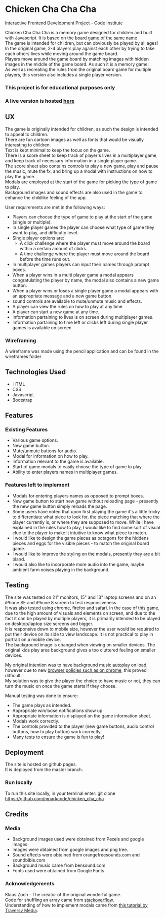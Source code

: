# Chicken Cha Cha Cha

Interactive Frontend Development Project - Code Institute

Chicken Cha Cha Cha is a memory game designed for children and built with Javascript. It is based on the [board game of the same name](https://boardgamegeek.com/boardgame/3570/chicken-cha-cha-cha)  
The game is intended for children, but can obviously be played by all ages!  
In the original game, 2-4 players play against each other by trying to take each others lives while moving around the game board.  
Players move around the game board by matching images with hidden images in the middle of the game board.  As such it is a memory game.  
As well as recreating the rules from the original board game for multiple players, this version also includes a single player version.  

### This project is for educational purposes only

### A live version is hosted [here](https://mparkcode.github.io/chicken_cha_cha/)  

## UX

The game is originally intended for children, as such the design is intended to appeal to children.  
There are fun cartoon images as well as fonts that would be visually interesting to children.  
Text is kept minimal to keep the focus on the game.  
There is a score sheet to keep track of player's lives in a multiplayer game, and keep track of necessary information in a single player game.  
The score sheet also contains controls to play a new game, play and pause the music, mute the fx, and bring up a modal with instructions on how to play the game.  
Modals are employed at the start of the game for picking the type of game to play.  
Background images and sound effects are also used in the game to enhance the childlike feeling of the app.  

User requirements are met in the following ways:  
* Players can choose the type of game to play at the start of the game (single or multiple).
* In single player games the player can choose what type of game they want to play, and difficulty level.
* Single player options are:
    * A click challenge where the player must move around the board within a certain amount of clicks.
    * A time challenge where the player must move around the board before the time runs out.
* In multiplayer games players can input their names through prompt boxes.
* When a player wins in a multi player game a modal appears congratulating the player by name, the modal also contains a new game button.
* When a player wins or loses a single player game a modal appears with an appropriate message and a new game button.
* sound controls are available to mute/unmute music and effects.
* A player can view the rules on how to play at any time.
* A player can start a new game at any time.
* Information partaining to lives is on screen during multiplayer games.
* Information partaining to time left or clicks left during single player games is available on screen.

### Wireframing

A wireframe was made using the pencil application and can be found in the wireframes folder

## Technologies Used
* HTML
* CSS
* Javascript
* Bootstrap


## Features

### Existing Features
* Various game options.
* New game button.
* Mute/unmute buttons for audio.
* Modal for information on how to play.
* Information relevant to the game is available.
* Start of game modals to easily choose the type of game to play.
* Ability to enter players names in multiplayer games.

### Features left to implement
* Modals for entering players names as opposed to prompt boxes.
* New game button to start new game without reloading page - presently the new game button simply reloads the page.
* Some users have noted that upon first playing the game it's a little tricky to differentiate what piece to look for, the piece matching that where the player currently is, or where they are supposed to move. While I have explained in the rules how to play, I would like to find some sort of visual clue to the player to make it intuitive to know what piece to match.
* I would like to design the game pieces as octagons for the hiddens pieces and eggs for the visible pieces - to match the original board game.
* I would like to improve the styling on the modals, presently they are a bit bland.
* I would also like to incorporate more audio into the game, maybe ambient farm noises playing in the background.

## Testing
The site was tested on 21" monitors, 15" and 13" laptop screens and on an iPhone SE and iPhone 8 screen to test responsiveness.  
It was also tested using chrome, firefox and safari.
In the case of this game, due to the high amount of visuals and elements on screen, and due to the fact it can be played by multiple players, it is primarily intended to be played on desktop/laptop size screens and bigger.  
It is responsive down to mobile size, however the user would be required to put their device on its side to view landscape. It is not practical to play in portrait on a mobile device.  
The background image is changed when viewing on smaller devices. The original kids play area background gives a too cluttered feeling on smaller devices.  

My original intention was to have background music autoplay on load, however due to new [browser policies such as on chrome](https://developers.google.com/web/updates/2017/09/autoplay-policy-changes), this proved difficult.  
My solution was to give the player the choice to have music or not, they can turn the music on once the game starts if they choose.   

Manual testing was done to ensure:
* The game plays as intended.
* Appropriate win/loose notifications show up.
* Appropriate information is displayed on the game information sheet.
* Modals work correctly.
* The controls provided to the player (new game buttons, audio control buttons, how to play button) work correctly.
* Many tests to ensure the game is fun to play!

## Deployment
The site is hosted on github pages.  
It is deployed from the master branch. 

### Run locally
To run this site locally, in your terminal enter: git clone https://github.com/mparkcode/chicken_cha_cha

## Credits

### Media
* Background images used were obtained from Pexels and google images.
* Images were obtained from google images and png tree.
* Sound effects were obtained from orangefreesounds.com and soundbible.com
* Background music came from bensound.com
* Fonts used were obtained from Google Fonts.

### Acknowledgements
Klaus Zoch - The creator of the original wonderful game.  
Code for shuffling an array came from [stackoverflow](https://stackoverflow.com/questions/6274339/how-can-i-shuffle-an-array).  
Understanding of how to implement modals came from [this tutorial by Traversy Media](https://www.youtube.com/watch?v=6ophW7Ask_0). 
